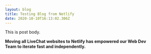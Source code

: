 ```yaml
---
layout: blog
title: Testing Blog from Netlify
date: 2020-10-10T16:13:02.306Z
---
```

This is post body.

**Moving all LiveChat websites to Netlify has empowered our Web Dev Team to iterate fast and independently.**